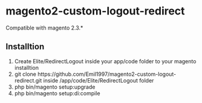 <h1>magento2-custom-logout-redirect</h1>
<p>Compatible with magento 2.3.*</p>

<h2>Installtion</h2>
<ol>
	<li>Create Elite/RedirectLogout inside your app/code folder to your magento installtion</li>
	<li>git clone https://github.com/Emil1997/magento2-custom-logout-redirect.git inside /app/code/Elite/RedirectLogout folder</li>
	<li>php bin/magento setup:upgrade</li>
	<li>php bin/magento setup:di:compile</li>
</ol>